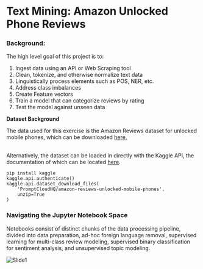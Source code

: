 # Text Mining: Amazon Unlocked Phone Reviews
### Background:
The high level goal of this project is to:
<ol>
  <li>Ingest data using an API or Web Scraping tool</li>
  <li>Clean, tokenize, and otherwise normalize text data</li>
  <li>Linguistically process elements such as POS, NER, etc.</li>
  <li>Address class imbalances</li>
  <li>Create Feature vectors</li>
  <li>Train a model that can categorize reviews by rating</li>
  <li>Test the model against unseen data</li>
</ol>

<b>Dataset Background</b>
<p>The data used for this exercise is the Amazon Reviews dataset for unlocked mobile phones, which can be downloaded <a href="https://www.kaggle.com/datasets/PromptCloudHQ/amazon-reviews-unlocked-mobile-phones">here.</a></p>
<br>
Alternatively, the dataset can be loaded in directly with the Kaggle API, the documentation of which can be located <a href="https://www.kaggle.com/docs/api">here</a>.

```
pip install kaggle
kaggle.api.authenticate()
kaggle.api.dataset_download_files(
    'PromptCloudHQ/amazon-reviews-unlocked-mobile-phones', 
    unzip=True
)
```

### Navigating the Jupyter Notebook Space
Notebooks consist of distinct chunks of the data processing pipeline, divided into data preparation, ad-hoc foreign language removal, supervised learning for multi-class review modeling, supervised binary classification for sentiment analysis, and unsupervised topic modeling. 

![Slide1](https://user-images.githubusercontent.com/36943200/175841596-db21d037-b5e7-49b6-814d-a8691d759933.JPG)

